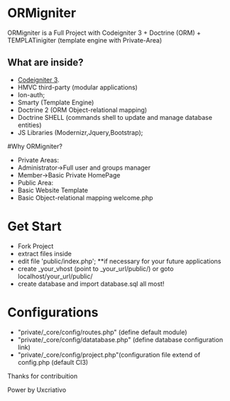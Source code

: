 # ORMigniter
ORMigniter is a Full Project with Codeigniter 3 + Doctrine (ORM) + TEMPLATinigiter (template engine with Private-Area)

## What are inside?
- [Codeigniter 3](https://github.com/bcit-ci/CodeIgniter).
- HMVC third-party (modular applications)
- Ion-auth;
- Smarty (Template Engine)
- Doctrine 2 (ORM Object-relational mapping)
- Doctrine SHELL (commands shell to update and manage database entities)
- JS Libraries (Modernizr,Jquery,Bootstrap);

#Why ORMigniter?
- Private Areas: 
- Administrator->Full user and groups manager
- Member->Basic  Private HomePage 
- Public Area: 
- Basic Website Template 
- Basic Object-relational mapping welcome.php 

# Get Start
- Fork Project
- extract files inside
- edit file 'public/index.php'; **if necessary for your future applications
- create _your_vhost (point to _your_url/public/) or goto localhost/your_url/public/
- create database and import database.sql
all most!

# Configurations
- "private/_core/config/routes.php" (define default module)
- "private/_core/config/datatabase.php" (define database configuration link)
- "private/_core/config/project.php"(configuration file extend of config.php (default CI3)

Thanks for contribuition

Power by Uxcriativo
